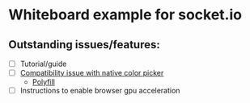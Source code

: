 # Whiteboard example for socket.io

## Outstanding issues/features:
- [ ] Tutorial/guide
- [ ] [Compatibility issue with native color picker](http://caniuse.com/#feat=input-color)
  - [Polyfill](https://github.com/jonstipe/color-polyfill)
- [ ] Instructions to enable browser gpu acceleration